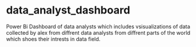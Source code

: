 # data_analyst_dashboard
Power Bi Dashboard of data analysts which includes vsisualizations of data collected by alex from diffrent data analysts from diffrent parts of the world which shoes their intrests in data field.
